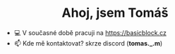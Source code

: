 <h1 align="center">Ahoj, jsem Tomáš</h1>


- 💻 V současné době pracuji na https://basicblock.cz
- 📫 Kde mě kontaktovat? skrze discord (**tomas._.m**)
